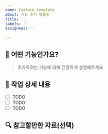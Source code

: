 ```yaml
---
name: feature_template
about: 기능 추가 템플릿
title: ''
labels: ''
assignees: ''

---
```


## 📌 어떤 기능인가요?
> 추가하려는 기능에 대해 간결하게 설명해주세요

## 📜 작업 상세 내용
- [ ] TODO
- [ ] TODO
- [ ] TODO

## 🔍 참고할만한 자료(선택)